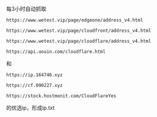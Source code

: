 每3小时自动抓取
```
https://www.wetest.vip/page/edgeone/address_v4.html
```
```
https://www.wetest.vip/page/cloudfront/address_v4.html
```
```
https://www.wetest.vip/page/cloudflare/address_v4.html
```
```
https://api.uouin.com/cloudflare.html   
```
和
```
https://ip.164746.xyz
```
```
https://cf.090227.xyz
```
```
https://stock.hostmonit.com/CloudFlareYes
```
的优选ip，形成ip.txt 
